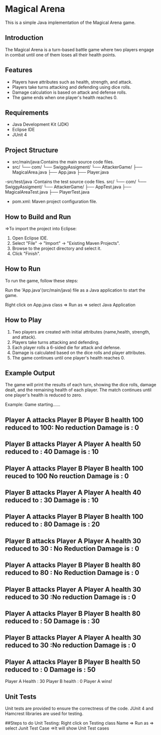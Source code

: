 # Magical Arena


This is a simple Java implementation of the Magical Arena game.


## Introduction


The Magical Arena is a turn-based battle game where two players engage in combat until one of them loses all their health points.

## Features

- Players have attributes such as health, strength, and attack.
- Players take turns attacking and defending using dice rolls.
- Damage calculation is based on attack and defense rolls.
- The game ends when one player's health reaches 0.

## Requirements
- Java Development Kit (JDK)
- Eclipse IDE
- JUnit 4

## Project Structure
- src/main/java:Contains the main source code files.
- src/
└── com/
    └── SwiggyAssigment/
        └── AttackerGame/
            ├── MagicalArea.java
            ├── App.java
            ├── Player.java
            

 -src/test/java :Contains the test source code files.
 src/
└── com/
    └── SwiggyAssigment/
        └── AttackerGame/
            ├── AppTest.java
            ├── MagicalAreaTest.java
            ├── PlayerTest.java
 
- pom.xml: Maven project configuration file.

## How to Build and Run

=>To import the project into Eclipse:
1. Open Eclipse IDE.
2. Select "File" -> "Import" -> "Existing Maven Projects".
3. Browse to the project directory and select it.
4. Click "Finish".

## How to Run

To run the game, follow these steps:

Run the 'App.java'(src/main/java) file as a Java application to start the game.

Right click on App.java class => Run as => select Java Application

## How to Play

1. Two players are created with initial attributes (name,health, strength, and attack).
2. Players take turns attacking and defending.
3. Each player rolls a 6-sided die for attack and defense.
4. Damage is calculated based on the dice rolls and player attributes.
5. The game continues until one player's health reaches 0.

## Example Output
The game will print the results of each turn, showing the dice rolls, damage dealt, and the remaining health of each player. The match continues until one player's health is reduced to zero.

Example:
Game starting......

Player A attacks Player B
Player B health 100 reduced to 100: No reduction
Damage is : 0
-------------------------------------------
Player B attacks Player A
Player A health 50 reduced to  : 40
Damage is : 10
-------------------------------------------
Player A attacks Player B
Player B health 100 reuced to 100 No reuction
Damage is : 0
-------------------------------------------
Player B attacks Player A
Player A health 40 reduced to  : 30
Damage is : 10
-------------------------------------------
Player A attacks Player B
Player B health 100 reduced to  : 80
Damage is : 20
-------------------------------------------
Player B attacks Player A
Player A health 30 reduced to 30 : No Reduction 
Damage is : 0
-------------------------------------------
Player A attacks Player B
Player B health 80 reduced to 80 : No Reduction
Damage is : 0
-------------------------------------------
Player B attacks Player A
Player A health 30 reduced to 30 :No reduction
Damage is : 0
-------------------------------------------
Player A attacks Player B
Player B health 80 reduced to  : 50
Damage is : 30
-------------------------------------------
Player B attacks Player A
Player A health 30 reduced to 30 :No reduction
Damage is : 0
-------------------------------------------
Player A attacks Player B
Player B health 50 reduced to  : 0
Damage is : 50
-----------------------------------------
Player A Health : 30
Player B health : 0
Player A wins!

## Unit Tests
Unit tests are provided to ensure the correctness of the code. JUnit 4 and Hamcrest libraries are used for testing.

##Steps to do Unit Testing:
Right click on Testing class Name => Run as => select Junit Test Case =>It will show Unit Test cases
